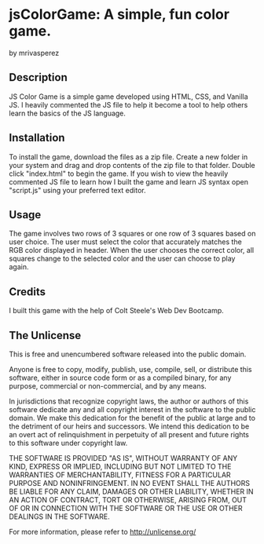 # jsColorGame: A simple, fun color game.
by mrivasperez

## Description
JS Color Game is a simple game developed using HTML, CSS, and Vanilla JS. I heavily commented the JS file to help it become a tool to help others learn the basics of the JS language.

## Installation
To install the game, download the files as a zip file. Create a new folder in your system and drag and drop contents of the zip file to that folder. Double click "index.html" to begin the game. If you wish to view the heavily commented JS file to learn how I built the game and learn JS syntax open "script.js" using your preferred text editor.

## Usage
The game involves two rows of 3 squares or one row of 3 squares based on user choice. The user must select the color that accurately matches the RGB color displayed in header. When the user chooses the correct color, all squares change to the selected color and the user can choose to play again.

## Credits
I built this game with the help of Colt Steele's Web Dev Bootcamp.

## The Unlicense

This is free and unencumbered software released into the public domain.

Anyone is free to copy, modify, publish, use, compile, sell, or
distribute this software, either in source code form or as a compiled
binary, for any purpose, commercial or non-commercial, and by any
means.

In jurisdictions that recognize copyright laws, the author or authors
of this software dedicate any and all copyright interest in the
software to the public domain. We make this dedication for the benefit
of the public at large and to the detriment of our heirs and
successors. We intend this dedication to be an overt act of
relinquishment in perpetuity of all present and future rights to this
software under copyright law.

THE SOFTWARE IS PROVIDED "AS IS", WITHOUT WARRANTY OF ANY KIND,
EXPRESS OR IMPLIED, INCLUDING BUT NOT LIMITED TO THE WARRANTIES OF
MERCHANTABILITY, FITNESS FOR A PARTICULAR PURPOSE AND NONINFRINGEMENT.
IN NO EVENT SHALL THE AUTHORS BE LIABLE FOR ANY CLAIM, DAMAGES OR
OTHER LIABILITY, WHETHER IN AN ACTION OF CONTRACT, TORT OR OTHERWISE,
ARISING FROM, OUT OF OR IN CONNECTION WITH THE SOFTWARE OR THE USE OR
OTHER DEALINGS IN THE SOFTWARE.

For more information, please refer to <http://unlicense.org/>

